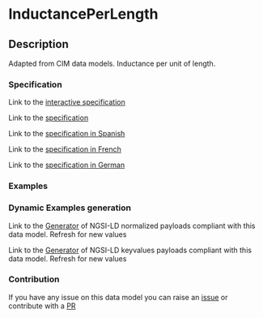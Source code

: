 # InductancePerLength

## Description 

Adapted from CIM data models. Inductance per unit of length.
### Specification

Link to the [interactive specification](https://swagger.lab.fiware.org/?url=https://smart-data-models.github.io/dataModel.EnergyCIM/InductancePerLength/swagger.yaml)

Link to the [specification](https://smart-data-models.github.io/dataModel.EnergyCIM/InductancePerLength/doc/spec.md)

Link to the [specification in Spanish](https://smart-data-models.github.io/dataModel.EnergyCIM/InductancePerLength/doc/spec_ES.md)

Link to the [specification in French](https://smart-data-models.github.io/dataModel.EnergyCIM/InductancePerLength/doc/spec_FR.md)

Link to the [specification in German](https://smart-data-models.github.io/dataModel.EnergyCIM/InductancePerLength/doc/spec_DE.md)
### Examples
### Dynamic Examples generation

Link to the [Generator](https://smartdatamodels.org/extra/ngsi-ld_generator_v0.92.php?schemaUrl=https://raw.githubusercontent.com/smart-data-models/dataModel.EnergyCIM/master/InductancePerLength/schema.json&email=info@smartdatamodels.org) of NGSI-LD normalized payloads compliant with this data model. Refresh for new values

Link to the [Generator](https://smartdatamodels.org/extra/ngsi-ld_generator_keyvalues_v0.92.php?schemaUrl=https://raw.githubusercontent.com/smart-data-models/dataModel.EnergyCIM/master/InductancePerLength/schema.json&email=info@smartdatamodels.org) of NGSI-LD keyvalues payloads compliant with this data model. Refresh for new values
### Contribution

 If you have any issue on this data model you can raise an [issue](https://github.com/smart-data-models/dataModel.EnergyCIM/issues)  or contribute with a [PR](https://github.com/smart-data-models/dataModel.EnergyCIM/pulls)